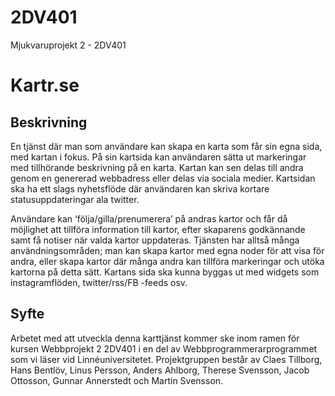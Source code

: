 2DV401
======
Mjukvaruprojekt 2 - 2DV401


# Kartr.se
## Beskrivning

En tjänst där man som användare kan skapa en karta som får sin egna sida, med kartan i fokus. På sin kartsida kan användaren sätta ut markeringar med tillhörande beskrivning på en karta. Kartan kan sen delas till andra genom en genererad webbadress eller delas via sociala medier. Kartsidan ska ha ett slags nyhetsflöde där användaren kan skriva kortare statusuppdateringar ala twitter.

Användare kan ‘följa/gilla/prenumerera’ på andras kartor och får då möjlighet att tillföra information till kartor, efter skaparens godkännande samt få notiser när valda kartor uppdateras. Tjänsten har alltså många användningsområden; man kan skapa kartor med egna noder för att visa för andra, eller skapa kartor där många andra kan tillföra markeringar och utöka kartorna på detta sätt. Kartans sida ska kunna byggas ut med widgets som instagramflöden, twitter/rss/FB -feeds osv.

## Syfte
Arbetet med att utveckla denna karttjänst kommer ske inom ramen för kursen Webbprojekt 2 2DV401 i en del av Webbprogrammerarprogrammet som vi läser vid Linnéuniversitetet. Projektgruppen består av Claes Tillborg, Hans Bentlöv, Linus Persson, Anders Ahlborg, Therese Svensson, Jacob Ottosson, Gunnar Annerstedt och Martin Svensson.
